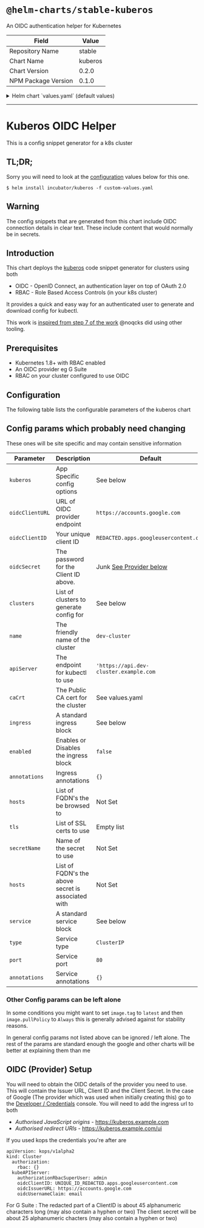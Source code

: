 # `@helm-charts/stable-kuberos`

An OIDC authentication helper for Kubernetes

| Field               | Value   |
| ------------------- | ------- |
| Repository Name     | stable  |
| Chart Name          | kuberos |
| Chart Version       | 0.2.0   |
| NPM Package Version | 0.1.0   |

<details>

<summary>Helm chart `values.yaml` (default values)</summary>

```yaml
# Default values for kuberos.
# This is a YAML-formatted file.
# Declare variables to be passed into your templates.

replicaCount: 1

# You probably want to change the values under `kuberos` and `ingress`

# `kuberos` describes the config for the app
kuberos:
  oidcClientURL: https://accounts.google.com
  # `oidcClientURL` is the endpoint that is used to quesry OIDC info
  oidcClientID: REDACTED.apps.googleusercontent.com
  # `oidcClientID` is typically a long alpha numeric string.
  #   For G Suite the 'REDACTED' part is about 45 alphanumeric characters
  oidcSecret: super-secret-value-here
  # `oidcSecret` is typically a long alpha numeric string.
  #   For G Suite it's about 25 alphanumeric characters
  #   For security reasons it's best to set this at deployment time with
  #     `--set kuberos.oidcSecret=mySuper-secretPassPhrase`
  clusters:
    # The clusters below must all use the same OIDC details above
    #   The config snippet that is generated for a user will default
    #   to the first cluster
    - name: dev-cluster
      # `name` is a label to apply to the cluster. It would normally be
      #   the fqdn of the cluster eg dev-cluster.example.com
      #   it can be something a little more friendly eg dev-cluster
      apiServer: https://api.dev-cluster.example.com
      # `apiServer` is the url for kubectl
      #   This is typically  https://api.fqdn
      caCrt: |-
        -----BEGIN CERTIFICATE-----
        cert data here
        -----END CERTIFICATE-----
      # `caCrt` is the public / CA cert for the cluster

ingress:
  enabled: false
  # Set `enabled` to true to create an ingress and get external traffic to kuberos
  annotations: {}
  # Add your ingress annotations here. Most common ones are given below
  # kubernetes.io/ingress.class: nginx
  # certmanager.k8s.io/cluster-issuer:      prod-acme
  # certmanager.k8s.io/acme-challenge-type: http01
  # nginx.ingress.kubernetes.io/force-ssl-redirect: true
  path: /
  # `path` can stay as-is
  hosts:
    # Add host headers and cert names below
    - chart-example.local
  tls: []
  #  - secretName: chart-example-tls
  #    hosts:
  #      - chart-example.local

image:
  repository: negz/kuberos
  tag: ede4085
  pullPolicy: IfNotPresent

service:
  type: ClusterIP
  port: 80
  annotations: {}
  # Add your service annotations here.

resources:
  {}
  # We usually recommend not to specify default resources and to leave this as a conscious
  # choice for the user. This also increases chances charts run on environments with little
  # resources, such as Minikube. If you do want to specify resources, uncomment the following
  # lines, adjust them as necessary, and remove the curly braces after 'resources:'.
  # limits:
  #  cpu: 100m
  #  memory: 128Mi
  # requests:
  #  cpu: 100m
  #  memory: 128Mi

nodeSelector: {}

tolerations: []

affinity: {}
```

</details>

---

# Kuberos OIDC Helper

This is a config snippet generator for a k8s cluster

## TL;DR;

Sorry you will need to look at the [configuration](#configuration) values below for this one.

```console
$ helm install incubator/kuberos -f custom-values.yaml
```

## Warning

The config snippets that are generated from this chart include OIDC connection details in clear text.
These include content that would normally be in secrets.

## Introduction

This chart deploys the [kuberos](https://github.com/negz/kuberos) code
snippet generator for clusters using both

- OIDC - OpenID Connect, an authentication layer on top of OAuth 2.0
- RBAC - Role Based Access Controls (in your k8s cluster)

It provides a quick and easy way for an authenticated user to generate
and download config for kubectl.

This work is [inspired from step 7 of the work](https://medium.com/@noqcks/secure-your-kubernetes-cluster-with-google-oidc-e1905c923522)
@noqcks did using other tooling.

## Prerequisites

- Kubernetes 1.8+ with RBAC enabled
- An OIDC provider eg G Suite
- RBAC on your cluster configured to use OIDC

## Configuration

The following table lists the configurable parameters of the kuberos chart

## Config params which probably need changing

These ones will be site specific and may contain sensitive information

| Parameter       | Description                                        | Default                                         |
| --------------- | -------------------------------------------------- | ----------------------------------------------- |
| `kuberos`       | App Specific config options                        | See below                                       |
| `oidcClientURL` | URL of OIDC provider endpoint                      | `https://accounts.google.com`                   |
| `oidcClientID`  | Your unique client ID                              | `REDACTED.apps.googleusercontent.com`           |
| `oidcSecret`    | The password for the Client ID above.              | Junk [See Provider below](#oidc-provider-setup) |
| `clusters`      | List of clusters to generate config for            | See below                                       |
| `name`          | The friendly name of the cluster                   | `dev-cluster`                                   |
| `apiServer`     | The endpoint for kubectl to use                    | `'https://api.dev-cluster.example.com`          |
| `caCrt`         | The Public CA cert for the cluster                 | See values.yaml                                 |
| `ingress`       | A standard ingress block                           | See below                                       |
| `enabled`       | Enables or Disables the ingress block              | `false`                                         |
| `annotations`   | Ingress annotations                                | `{}`                                            |
| `hosts`         | List of FQDN's the be browsed to                   | Not Set                                         |
| `tls`           | List of SSL certs to use                           | Empty list                                      |
| `secretName`    | Name of the secret to use                          | Not Set                                         |
| `hosts`         | List of FQDN's the above secret is associated with | Not Set                                         |
| `service`       | A standard service block                           | See below                                       |
| `type`          | Service type                                       | `ClusterIP`                                     |
| `port`          | Service port                                       | `80`                                            |
| `annotations`   | Service annotations                                | `{}`                                            |

### Other Config params can be left alone

In some conditions you might want to set `image.tag` to `latest` and then `image.pullPolicy` to `Always`
this is generally advised against for stability reasons.

In general config params not listed above can be ignored / left alone.
The rest of the params are standard enough the google and other charts will be better at explaining them than me

## OIDC (Provider) Setup

You will need to obtain the OIDC details of the provider you need to use. This will contain the Issuer URL, Client ID and the Client Secret.
In the case of Google (The provider which was used when initially creating this) go to the [Developer / Credentials](https://console.developers.google.com/apis/credentials) console. You will need to add the ingress url to both

- _Authorised JavaScript origins_ - https://kuberos.example.com
- _Authorised redirect URIs_ - https://kuberos.example.com/ui

If you used kops the credentials you're after are

```
apiVersion: kops/v1alpha2
kind: Cluster
  authorization:
    rbac: {}
  kubeAPIServer:
    authorizationRbacSuperUser: admin
    oidcClientID: UNIQUE_ID_REDACTED.apps.googleusercontent.com
    oidcIssuerURL: https://accounts.google.com
    oidcUsernameClaim: email
```

For G Suite :
The redacted part of a ClientID is about 45 alphanumeric characters long (may also contain a hyphen or two)
The client secret will be about 25 alphanumeric chacters (may also contain a hyphen or two)
